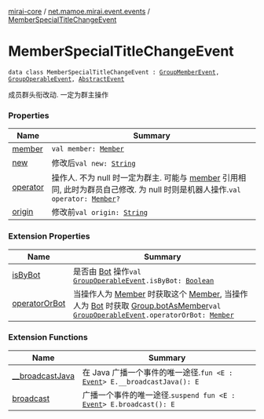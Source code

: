 [mirai-core](../../index.md) / [net.mamoe.mirai.event.events](../index.md) / [MemberSpecialTitleChangeEvent](./index.md)

# MemberSpecialTitleChangeEvent

`data class MemberSpecialTitleChangeEvent : `[`GroupMemberEvent`](../-group-member-event/index.md)`, `[`GroupOperableEvent`](../-group-operable-event/index.md)`, `[`AbstractEvent`](../../net.mamoe.mirai.event/-abstract-event/index.md)

成员群头衔改动. 一定为群主操作

### Properties

| Name | Summary |
|---|---|
| [member](member.md) | `val member: `[`Member`](../../net.mamoe.mirai.contact/-member/index.md) |
| [new](new.md) | 修改后`val new: `[`String`](https://kotlinlang.org/api/latest/jvm/stdlib/kotlin/-string/index.html) |
| [operator](operator.md) | 操作人. 不为 null 时一定为群主. 可能与 [member](member.md) 引用相同, 此时为群员自己修改. 为 null 时则是机器人操作.`val operator: `[`Member`](../../net.mamoe.mirai.contact/-member/index.md)`?` |
| [origin](origin.md) | 修改前`val origin: `[`String`](https://kotlinlang.org/api/latest/jvm/stdlib/kotlin/-string/index.html) |

### Extension Properties

| Name | Summary |
|---|---|
| [isByBot](../is-by-bot.md) | 是否由 [Bot](../../net.mamoe.mirai/-bot/index.md) 操作`val `[`GroupOperableEvent`](../-group-operable-event/index.md)`.isByBot: `[`Boolean`](https://kotlinlang.org/api/latest/jvm/stdlib/kotlin/-boolean/index.html) |
| [operatorOrBot](../operator-or-bot.md) | 当操作人为 [Member](../../net.mamoe.mirai.contact/-member/index.md) 时获取这个 [Member](../../net.mamoe.mirai.contact/-member/index.md), 当操作人为 [Bot](../../net.mamoe.mirai/-bot/index.md) 时获取 [Group.botAsMember](../../net.mamoe.mirai.contact/-group/bot-as-member.md)`val `[`GroupOperableEvent`](../-group-operable-event/index.md)`.operatorOrBot: `[`Member`](../../net.mamoe.mirai.contact/-member/index.md) |

### Extension Functions

| Name | Summary |
|---|---|
| [__broadcastJava](../../net.mamoe.mirai.event/__broadcast-java.md) | 在 Java 广播一个事件的唯一途径.`fun <E : `[`Event`](../../net.mamoe.mirai.event/-event/index.md)`> E.__broadcastJava(): E` |
| [broadcast](../../net.mamoe.mirai.event/broadcast.md) | 广播一个事件的唯一途径.`suspend fun <E : `[`Event`](../../net.mamoe.mirai.event/-event/index.md)`> E.broadcast(): E` |
